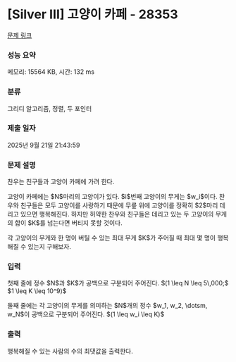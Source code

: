 # [Silver III] 고양이 카페 - 28353 

[문제 링크](https://www.acmicpc.net/problem/28353) 

### 성능 요약

메모리: 15564 KB, 시간: 132 ms

### 분류

그리디 알고리즘, 정렬, 두 포인터

### 제출 일자

2025년 9월 21일 21:43:59

### 문제 설명

<p>찬우는 친구들과 고양이 카페에 가려 한다.</p>

<p>고양이 카페에는 $N$마리의 고양이가 있다. $i$번째 고양이의 무게는 $w_i$이다. 찬우와 친구들은 모두 고양이를 사랑하기 때문에 무릎 위에 고양이를 정확히 $2$마리 데리고 있으면 행복해진다. 하지만 허약한 찬우와 친구들은 데리고 있는 두 고양이의 무게의 합이 $K$를 넘는다면 버티지 못할 것이다.</p>

<p>각 고양이의 무게와 한 명이 버틸 수 있는 최대 무게 $K$가 주어질 때 최대 몇 명이 행복해질 수 있는지 구해보자.</p>

### 입력 

 <p>첫째 줄에 정수 $N$과 $K$가 공백으로 구분되어 주어진다. $(1 \leq N \leq 5\,000;$ $1 \leq K \leq 10^9)$</p>

<p>둘째 줄에는 각 고양이의 무게를 의미하는 $N$개의 정수 $w_1, w_2, \dotsm, w_N$이 공백으로 구분되어 주어진다. $(1 \leq w_i \leq K)$</p>

### 출력 

 <p>행복해질 수 있는 사람의 수의 최댓값을 출력한다.</p>

